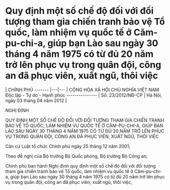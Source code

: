 # Quy định một số chế độ đối với đối tượng tham gia chiến tranh bảo vệ Tổ quốc, làm nhiệm vụ quốc tế ở Căm-pu-chi-a, giúp bạn Lào sau ngày 30 tháng 4 năm 1975 có từ đủ 20 năm trở lên phục vụ trong quân đội, công an đã phục viên, xuất ngũ, thôi việc

| CHÍNH PHỦ -------
|---|---
| CỘNG HÒA XÃ HỘI CHỦ NGHĨA VIỆT NAM Độc lập - Tự do - Hạnh phúc ---------------
| Số: 23/2012/NĐ-CP | Hà Nội, ngày 03 tháng 04 năm 2012 |

NGHỊ ĐỊNH

QUY ĐỊNH MỘT SỐ CHẾ ĐỘ ĐỐI VỚI ĐỐI TƯỢNG THAM GIA CHIẾN TRANH BẢO VỆ TỔ QUỐC, LÀM NHIỆM VỤ QUỐC TẾ Ở CĂM-PU-CHI-A, GIÚP BẠN LÀO SAU NGÀY 30 THÁNG 4 NĂM 1975 CÓ TỪ ĐỦ 20 NĂM TRỞ LÊN PHỤC VỤ TRONG QUÂN ĐỘI, CÔNG AN ĐÃ PHỤC VIÊN, XUẤT NGŨ, THÔI VIỆC

Căn cứ Luật tổ chức Chính phủ ngày 25 tháng 12 năm 2001;

Theo đề nghị của Bộ trưởng Bộ Quốc phòng, Bộ trưởng Bộ Công an;

Chính phủ ban hành Nghị định quy định một số chế độ đối với đối tượng tham gia chiến tranh bảo vệ Tổ quốc, làm nhiệm vụ quốc tế ở Căm-pu-chi-a, giúp bạn Lào sau ngày 30 tháng 4 năm 1975 có từ đủ 20 năm trở lên phục vụ trong quân đội, công an đã phục viên, xuất ngũ, thôi việc,